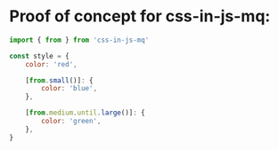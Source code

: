 # Proof of concept for css-in-js-mq:

```js
import { from } from 'css-in-js-mq'

const style = {
	color: 'red',

	[from.small()]: {
		color: 'blue',
	},

	[from.medium.until.large()]: {
		color: 'green',
	},
}
```
